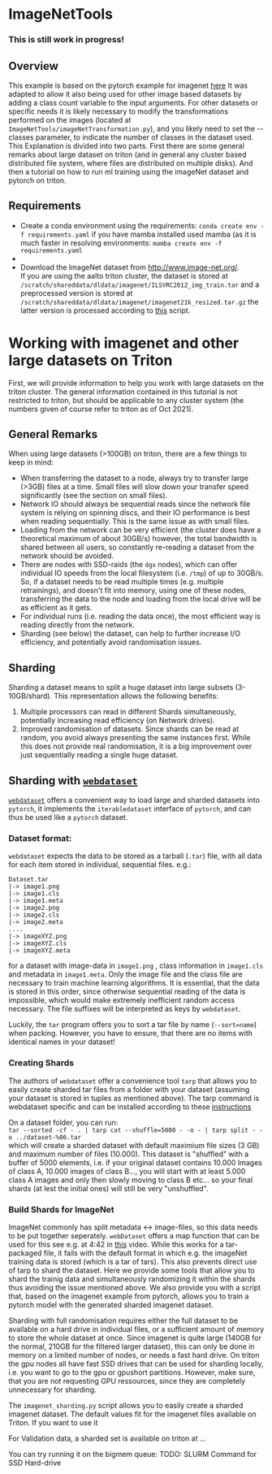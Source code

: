 # ImageNetTools

### This is still work in progress!

## Overview
This example is based on the pytorch example for imagenet [here](https://github.com/pytorch/examples/tree/master/imagenet)
It was adapted to allow it also being used for other image based datasets by adding a class count variable to the input
arguments. For other datasets or specific needs it is likely necessary to modify the transformations performed on the
images (located at `ImageNetTools/imageNetTransformation.py`), and you likely need to set the --classes parameter, to
indicate the number of classes in the dataset used.
This Explanation is divided into two parts. First there are some general remarks about large dataset on triton (and in
general any cluster based distributed file system, where files are distributed on multiple disks). And then a tutorial
on how to run ml training using the imageNet dataset and pytorch on triton.

## Requirements
- Create a conda environment using the requirements: 
  `conda create env -f requirements.yaml`
  if you have mamba installed used mamba (as it is much faster in resolving environments:
  `mamba create env -f requirements.yaml`
- 
- Download the ImageNet dataset from http://www.image-net.org/.  
  If you are using the aalto triton cluster, the dataset is stored at `/scratch/shareddata/dldata/imagenet/ILSVRC2012_img_train.tar` and a 
  preprocessed version is stored at `/scratch/shareddata/dldata/imagenet/imagenet21k_resized.tar.gz`
  the latter version is processed according to [this](https://github.com/Alibaba-MIIL/ImageNet21K/blob/main/dataset_preprocessing/processing_script.sh) script. 



# Working with imagenet and other large datasets on Triton

First, we will provide information to help you work with large datasets on the triton cluster. The general information
contained in this tutorial is not restricted to triton, but should be applicable to any cluster system (the numbers given
of course refer to triton as of Oct 2021). 

## General Remarks
When using large datasets (>100GB) on triton, there are a few things to keep in mind:
- When transferring the dataset to a node, always try to transfer large (>3GB) files at a time. Small files will slow
  down your transfer speed significantly (see the section on small files).
- Network IO should always be sequential reads since the network file system is relying on spinning discs, and their IO
  performance is best when reading sequentially. This is the same issue as with small files.
- Loading from the network can be very efficient (the cluster does have a theoretical maximum of about 30GB/s) however,
  the total bandwidth is shared between all users, so constantly re-reading a dataset from the network should be avoided.
- There are nodes with SSD-raids (the `dgx` nodes), which can offer individual IO speeds from the local filesystem (i.e.
  `/tmp`) of up to 30GB/s. So, if a dataset needs to be read multiple times (e.g. multiple retrainings), and doesn't fit
  into memory, using one of these nodes, transferring the data to the node and loading from the local drive will be as
  efficient as it gets.
- For individual runs (i.e. reading the data once), the most efficient way is reading directly from the network. 
- Sharding (see below) the dataset, can help to further increase I/O efficiency, and potentially avoid randomisation issues.



## Sharding
Sharding a dataset means to split a huge dataset into large subsets (3-10GB/shard). This representation allows the 
following benefits:
1. Multiple processors can read in different Shards simultaneously, potentially increasing read efficiency (on Network drives).
2. Improved randomisation of datasets. Since shards can be read at random, you avoid always presenting the same instances
   first. While this does not provide real randomisation, it is a big improvement over just sequentially reading a
   single huge dataset.

## Sharding with [`webdataset`](https://github.com/webdataset/webdataset)

[`webdataset`](https://github.com/webdataset/webdataset) offers a convenient way to load large and sharded datasets into
`pytorch`, it implements the `iterabledataset` interface of `pytorch`, and can thus be used like a `pytorch` dataset. 

### Dataset format: 
`webdataset` expects the data to be stored as a tarball (`.tar`) file, with all data for each item stored in individual,
sequential files. e.g.:

```
Dataset.tar
|-> image1.png
|-> image1.cls
|-> image1.meta
|-> image2.png
|-> image2.cls
|-> image2.meta
....
|-> imageXYZ.png
|-> imageXYZ.cls
|-> imageXYZ.meta
```

for a dataset with image-data in `image1.png` , class information in `image1.cls` and metadata in `image1.meta`. Only 
the image file and the class file are necessary to train machine learning algorithms.
It is essential, that the data is stored in this order, since otherwise sequential reading of the data is impossible, 
which would make extremely inefficient random access necessary. The file suffixes will be interpreted as keys by 
`webdataset`.

Luckily, the `tar` program offers you to sort a tar file by name (`--sort=name`) when packing. However, you have to 
ensure, that there are no items with identical names in your dataset!

### Creating Shards

The authors of `webdataset` offer a convenience tool `tarp` that allows you to easily create sharded tar files from a 
folder with your dataset (assuming your dataset is stored in tuples as mentioned above). The tarp command is webdataset 
specific and can be installed according to these [instructions](https://github.com/webdataset/tarp)

On a dataset folder, you can run:  
`tar --sorted -cf - . | tarp cat --shuffle=5000 - -o - | tarp split - -o ../dataset-%06.tar`  
which will create a sharded dataset with default maximium file sizes (3 GB) and maximum number of files (10.000). This 
dataset is "shuffled" with a buffer of 5000 elements, i.e. if your original dataset contains 10.000 Images of class A, 
10.000 images of class B..., you will start with at least 5.000 class A images and only then slowly moving to class B 
etc... so your final shards (at lest the initial ones) will still be very "unshuffled".


### Build Shards for ImageNet 

ImageNet commonly has split metadata <-> image-files, so this data needs to be put together seperately. `webDataset` 
offers a map function that can be used for this see e.g. at 4:42 in [this](https://www.youtube.com/watch?v=v_PacO-3OGQ) 
video. 
While this works for a tar-packaged file, it fails with the default format in which e.g. the imageNet training data is 
stored (which is a tar of tars). This also prevents direct use of tarp to shard the dataset. 
Here we provide some tools that allow you to shard the trainig data and simultaneously randomizing it within the shards 
thus avoiding the issue mentioned above. We also provide you with a script that, based on the imagenet example from 
pytorch, allows you to train a pytorch model with the generated sharded imagenet dataset.

Sharding with full randomisation requires either the full dataset to be available on a hard drive in individual files, 
or a sufficient amount of memory to store the whole dataset at once. Since imagenet is quite large (140GB for the 
normal, 210GB for the filtered larger dataset), this can only be done in memory on a limited number of nodes, or needs a fast hard drive. On triton the gpu nodes all have fast SSD drives that can be used for sharding locally, i.e. you want to go to the gpu or gpushort partitions. However, make sure, that you are not requesting GPU ressources, since they are completely unnecessary for sharding.

The `imagenet_sharding.py` script allows you to easily create a sharded imagenet dataset. The default values fit for the imagenet files available on Triton. If you want to use it 

For Validation data, a sharded set is available on triton at ...

You can try running it on the bigmem queue:
TODO: SLURM Command for SSD Hard-drive





### 


